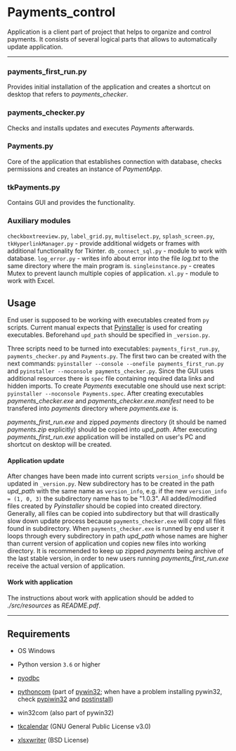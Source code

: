 # Payments_control
Application is a client part of project that helps to organize and control payments. It consists of several logical parts that allows to automatically update application.

<hr>

### payments_first_run.py

Provides initial installation of the application and creates a shortcut on desktop that refers to <i>payments_checker</i>.

### payments_checker.py

Checks and installs updates and executes <i>Payments</i> afterwards.

### Payments.py

Core of the application that establishes connection with database, checks permissions and creates an instance of <i>PaymentApp</i>.

### tkPayments.py

Contains GUI and provides the functionality.

### Auxiliary modules

`checkboxtreeview.py`, `label_grid.py`, `multiselect.py`, `splash_screen.py`, `tkHyperlinkManager.py` -  provide additional widgets or frames with additional functionality for Tkinter.
`db_connect_sql.py` - module to work with database.
`log_error.py` - writes info about error into the file <i>log.txt</i> to the same directory where the main program is.
`singleinstance.py` - creates Mutex to prevent launch multiple copies of application.
`xl.py` - module to work with Excel.

## Usage

End user is supposed to be working with executables created from `py` scripts. Current manual expects that [Pyinstaller](https://www.pyinstaller.org) is used for creating executables. Beforehand `upd_path` should be specified in `_version.py`.

Three scripts need to be turned into executables: `payments_first_run.py`, `payments_checker.py` and `Payments.py`. The first two can be created with the next commands: `pyinstaller --console --onefile payments_first_run.py` and `pyinstaller --noconsole payments_checker.py`. Since the GUI uses additional resources there is `spec` file containing required data links and hidden imports. To create <i>Payments</i> executable one should use next script: `pyinstaller --noconsole Payments.spec`. After creating executables <i>payments_checker.exe</i> and <i>payments_checker.exe.manifest</i> need to be transfered into <i>payments</i> directory where <i>payments.exe</i> is.

<i>payments_first_run.exe</i> and zipped <i>payments</i> directory (it should be named <i>payments.zip</i> explicitly) should be copied into <i>upd_path</i>. After executing <i>payments_first_run.exe</i> application will be installed on user's PC and shortcut on desktop will be created.

#### Application update

After changes have been made into current scripts `version_info` should be updated in `_version.py`. New subdirectory has to be created in the path <i>upd_path</i> with the same name as `version_info`, e.g. if the new `version_info = (1, 0, 3)` the subdirectory name has to be "1.0.3". All added/modified files created by <i>Pyinstaller</i> should be copied into created directory. Generally, all files can be copied into subdirectory but that will drastically slow down update process because `payments_checker.exe` will copy all files found in subdirectory.
When `payments_checker.exe` is runned by end user it loops through every subdirectory in path <i>upd_path</i> whose names are higher than current version of application und copies new files into working directory.
It is recommended to keep up zipped <i>payments</i> being archive of the last stable version, in order to new users running <i>payments_first_run.exe</i> receive the actual version of application.

#### Work with application

The instructions about work with application should be added to <i>./src/resources</i> as <i>README.pdf</i>.

<hr>

## Requirements

* OS Windows

* Python version `3.6` or higher

* [pyodbc](https://github.com/mkleehammer/pyodbc)

* [pythoncom](https://github.com/mkleehammer/pyodbc) (part of [pywin32](https://github.com/mhammond/pywin32); when have a problem installing pywin32, check [pypiwin32](https://stackoverflow.com/questions/49307303/installing-the-pypiwin32-module) and [postinstall](https://www.reddit.com/r/Python/comments/57h1pf/pywin32_not_installing_properly/))

* win32com (also part of pywin32)

* [tkcalendar](https://github.com/j4321/tkcalendar) (GNU General Public License v3.0)

* [xlsxwriter](https://pypi.org/project/XlsxWriter/) (BSD License)